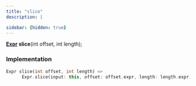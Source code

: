 ```yaml
---
title: "slice"
description: |

sidebar: {hidden: true}
---
```

<span class="dart-code"><strong>[Expr] slice</strong>(<span class="nobr">int offset</span>, <span class="nobr">int length</span>);</span>


### Implementation
```dart
Expr slice(int offset, int length) =>
      Expr.slice(input: this, offset: offset.expr, length: length.expr);
```

[Expr]: /reference/classes/expr